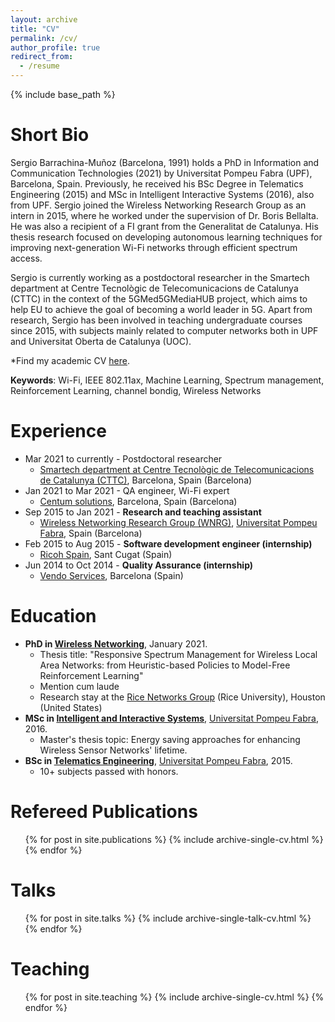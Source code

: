 ```yaml
---
layout: archive
title: "CV"
permalink: /cv/
author_profile: true
redirect_from:
  - /resume
---
```


{% include base_path %}

Short Bio
======
Sergio Barrachina-Muñoz (Barcelona, 1991) holds a PhD in Information and Communication Technologies (2021) by Universitat Pompeu Fabra (UPF), Barcelona, Spain. Previously, he received his BSc Degree in Telematics Engineering (2015) and MSc in Intelligent Interactive Systems (2016), also from UPF. Sergio joined the Wireless Networking Research Group as an intern in 2015, where he worked under the supervision of Dr. Boris Bellalta. He was also a recipient of a FI grant from the Generalitat de Catalunya. His thesis research focused on developing autonomous learning techniques for improving next-generation Wi-Fi networks through efficient spectrum access.

Sergio is currently working as a postdoctoral researcher in the Smartech department at Centre Tecnològic de Telecomunicacions de Catalunya (CTTC) in the context of the 5GMed5GMediaHUB project, which aims to help EU to achieve the goal of becoming a world leader in 5G. Apart from research, Sergio has been involved in teaching undergraduate courses since 2015, with subjects mainly related to computer networks both in UPF and Universitat Oberta de Catalunya (UOC).

*Find my academic CV [here](https://github.com/sergiobarra/sergiobarra.github.io/blob/master/files/barrachina_academic_cv.pdf).



**Keywords**: Wi-Fi, IEEE 802.11ax, Machine Learning, Spectrum management, Reinforcement Learning, channel bondig, Wireless Networks

Experience
======
* Mar 2021 to currently - Postdoctoral researcher
  * [Smartech department at Centre Tecnològic de Telecomunicacions de Catalunya (CTTC)](http://technologies.cttc.es/smartech/), Barcelona, Spain (Barcelona)
* Jan 2021 to Mar 2021 - QA engineer, Wi-Fi expert
  * [Centum solutions](https://www.centum.com), Barcelona, Spain (Barcelona)
* Sep 2015 to Jan 2021 - **Research and teaching assistant**
  * [Wireless Networking Research Group (WNRG)](https://www.upf.edu/web/wnrg/), [Universitat Pompeu Fabra](http://www.upf.edu), Spain (Barcelona)
* Feb 2015 to Aug 2015 - **Software development engineer (internship)**
  * [Ricoh Spain](https://www.ricoh.es/index.html), Sant Cugat (Spain)
* Jun 2014 to Oct 2014 - **Quality Assurance (internship)**
  * [Vendo Services](https://www.vendoservices.com/), Barcelona (Spain)
  
Education
======
* **PhD in [Wireless Networking](https://www.upf.edu/web/wnrg/)**, January 2021.
  * Thesis title: "Responsive Spectrum Management for Wireless Local Area Networks: from Heuristic-based Policies to Model-Free Reinforcement Learning"
  * Mention cum laude
  * Research stay at the [Rice Networks Group](http://networks.rice.edu/) (Rice University), Houston (United States)
* **MSc in [Intelligent and Interactive Systems](https://www.upf.edu/web/iis)**, [Universitat Pompeu Fabra](http://www.upf.edu), 2016.
  * Master's thesis topic: Energy saving approaches for enhancing Wireless Sensor Networks' lifetime.
* **BSc in [Telematics Engineering](https://www.upf.edu/web/graus/grau-enginyeria-xarxes-telecomunicacio)**, [Universitat Pompeu Fabra](http://www.upf.edu), 2015. 
  * 10+ subjects passed with honors.
  
Refereed Publications
======
  <ul>{% for post in site.publications %}
    {% include archive-single-cv.html %}
  {% endfor %}</ul>
  
Talks
======
  <ul>{% for post in site.talks %}
    {% include archive-single-talk-cv.html %}
  {% endfor %}</ul>
  
Teaching
======
  <ul>{% for post in site.teaching %}
    {% include archive-single-cv.html %}
  {% endfor %}</ul>
